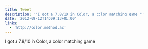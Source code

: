 ```yaml
---
title: Tweet
description: '"I got a 7.8/10 in Color, a color matching game "'
date: '2012-09-12T14:09:13+01:00'
links:
  - 'http://color.method.ac'
---
```

I got a 7.8/10 in Color, a color matching game 
